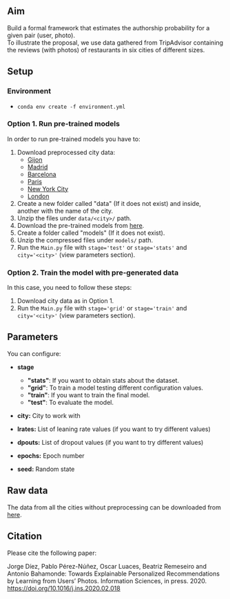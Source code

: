 ## Aim

Build a formal framework that estimates the authorship probability for a given pair (user, photo).  
To illustrate the proposal, we use data gathered from TripAdvisor containing the reviews (with photos) of restaurants in six cities of different sizes.

## Setup

### Environment

* `conda env create -f environment.yml`


### Option 1. Run pre-trained models

In order to run pre-trained models you have to:
 1. Download preprocessed city data: 
    * [Gijon](https://www.aic.uniovi.es/downloadables/ELVis/gijon.zip)
    * [Madrid](https://www.aic.uniovi.es/downloadables/ELVis/madrid.zip)
    * [Barcelona](https://www.aic.uniovi.es/downloadables/ELVis/barcelona.zip)
    * [Paris](https://www.aic.uniovi.es/downloadables/ELVis/paris.zip)
    * [New York City](https://www.aic.uniovi.es/downloadables/ELVis/newyorkcity.zip)
    * [London](https://www.aic.uniovi.es/downloadables/ELVis/london.zip)
 2. Create a new folder called "data" (If it does not exist) and inside, another with the name of the city.
 3. Unzip the files under `data/<city>/` path.
 4. Download the pre-trained models from [here](https://www.aic.uniovi.es/downloadables/ELVis/models.zip).
 5. Create a folder called "models" (If it does not exist).
 6. Unzip the compressed files under `models/` path.
 7. Run the `Main.py` file with `stage='test'` or `stage='stats'` and  `city='<city>'` (view parameters section). 

### Option 2. Train the model with pre-generated data

In this case, you need to follow these steps:
 1. Download city data as in Option 1.
 2. Run the `Main.py` file with `stage='grid'` or `stage='train'` and  `city='<city>'` (view parameters section). 

## Parameters

You can configure:

* **stage**
    * **"stats"**: If you want to obtain stats about the dataset.
    * **"grid"**: To train a model testing different configuration values.
    * **"train"**: If you want to train the final model.
    * **"test"**: To evaluate the model.

* **city:** City to work with
* **lrates:** List of leaning rate values (if you want to try different values)
* **dpouts:** List of dropout values (if you want to try different values)
* **epochs:** Epoch number
* **seed:** Random state

## Raw data
The data from all the cities without preprocessing can be downloaded from [here](https://zenodo.org/record/5644892).

## Citation

Please cite the following paper:

Jorge Díez, Pablo Pérez-Núñez, Oscar Luaces, Beatriz Remeseiro and Antonio Bahamonde: Towards Explainable Personalized Recommendations by Learning from Users’ Photos. Information Sciences, in press. 2020.
https://doi.org/10.1016/j.ins.2020.02.018